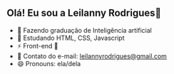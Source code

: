 ## Olá! Eu sou a Leilanny Rodrigues👋

- 🌱 Fazendo graduação de Inteligência artificial 
- 👯 Estudando HTML, CSS, Javascript
- ⚡ Front-end 💜
- 💬 Contato do e-mail: leilannyrodrigues@gmail.com
- 😄 Pronouns: ela/dela
